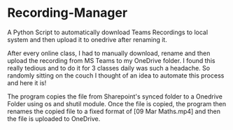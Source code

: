 # Recording-Manager
A Python Script to automatically download Teams Recordings to local system and then upload it to onedrive after renaming it.

After every online class, I had to manually download, rename and then upload the recording from MS Teams to my OneDrive folder. I found this really tedious and to do it for 3 classes daily was such a headache. 
So randomly sitting on the couch I thought of an idea to automate this process and here it is!


The program copies the file from Sharepoint's synced folder to a Onedrive Folder using os and shutil module.
Once the file is copied, the program then renames the copied file to a fixed format of [09 Mar Maths.mp4] and then the file is uploaded to OneDrive.
